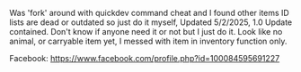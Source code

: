 Was 'fork' around with quickdev command cheat and I found other items ID lists are dead or outdated so just do it myself, Updated 5/2/2025, 1.0 Update contained.
Don't know if anyone need it or not but I just do it. Look like no animal, or carryable item yet, I messed with item in inventory function only.

Facebook: https://www.facebook.com/profile.php?id=100084595691227
